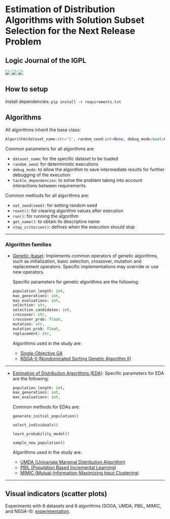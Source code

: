 # Estimation of Distribution Algorithms with Solution Subset Selection for the Next Release Problem

## Logic Journal of the IGPL

<p align="start">
  <img src="https://img.shields.io/static/v1?label=python&message=v3.8.8&color=blue">
  <a href="https://github.com/UCLM-SIMD/MONRP/tree/igpl23/datasets"><img src="https://img.shields.io/static/v1?label=datasets&message=repo&color=orange"></a>
  <a href="#"><img src="https://img.shields.io/static/v1?label=journal&message=IGPL&color=purple"></a>
</p>

## How to setup

Install dependencies: `pip install -r requirements.txt`

## Algorithms

All algorithms inherit the base class:

```python
Algorithm(dataset_name:str="1", random_seed:int=None, debug_mode:bool=False, tackle_dependencies:bool=False)
```

Common parameters for all algorithms are:

- `dataset_name`: for the specific dataset to be loaded
- `random_seed`: for deterministic executions
- `debug_mode`: to allow the algorithm to save intermediate results for further debugging of the execution
- `tackle_dependencies`: to solve the problem taking into account interactions between requirements.

Common methods for all algorithms are:

- `set_seed(seed)`: for setting random seed
- `reset()`: for clearing algorithm values after execution
- `run()`: for running the algorithm
- `get_name()`: to obtain its descriptive name
- `stop_criterion()`: defines when the execution should stop

---

### Algorithm families

- [Genetic (base)](algorithms/genetic/abstract_genetic/abstract_genetic_algorithm.py): Implements common operators of genetic algorithms, such as initialization, basic selection, crossover, mutation and replacement operators. Specific implementations may override or use new operators.

  Specific parameters for genetic algorithms are the following:

  ```python
  population_length: int,
  max_generations: int,
  max_evaluations: int,
  selection: str,
  selection_candidates: int,
  crossover: str,
  crossover_prob: float,
  mutation: str,
  mutation_prob: float,
  replacement: str,
  ```

  Algorithms used in the study are:

  - [Single-Objective GA](algorithms/genetic/genetic_nds/geneticnds_algorithm.py)
  - [NSGA-II (Nondominated Sorting Genetic Algorithm II)](algorithms/genetic/nsgaii/nsgaii_algorithm.py)

---

- [Estimation of Distribution Algorithms (EDA)](algorithms/EDA/eda_algorithm.py): Specific parameters for EDA are the following:

  ```python
  population_length: int,
  max_generations: int,
  max_evaluations: int,
  ```

  Common methods for EDAs are:

  `generate_initial_population()`

  `select_individuals()`

  `learn_probability_model()`

  `sample_new_population()`

  Algorithms used in the study are:

  - [UMDA (Univariate Marginal Distribution Algorithm)](algorithms/EDA/UMDA/umda_algorithm.py)
  - [PBIL (Population Based Incremental Learning)](algorithms/EDA/PBIL/pbil_algorithm.py)
  - [MIMIC (Mutual-Information-Maximizing Input Clustering)](algorithms/EDA/bivariate/MIMIC/mimic_algorithm.py)

---

## Visual indicators (scatter plots)

Experiments with 6 datasets and 6 algorithms (SOGA, UMDA, PBIL, MIMIC, and NSGA-II): [experimentation](experimentation/).
